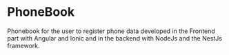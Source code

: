 # PhoneBook
Phonebook for the user to register phone data developed in the Frontend part with Angular and Ionic and in the backend with NodeJs and the NestJs framework.
